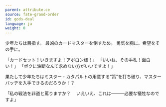 ```yaml
---
parent: attribute.ce
source: fate-grand-order
id: gods-deal
language: ja
weight: 0
---
```


少年たちは目指す。
最凶のカードマスターを倒すため。
勇気を胸に、希望をその手に。

「カードセット！いきますよ！アポロン様！」
「いいね、その手札！面白い！」
「ボクに油断なんて求めない方がいいですよ！」

果たして少年たちはミスター・カタパルトの用意する“策”を打ち破り、マスターバッヂを入手できるのだろうか！？

「私の戦法を非道と罵りますか？
　いえいえ、これは―――必要な犠牲なのですよ」
